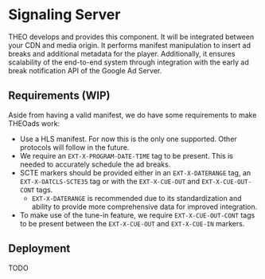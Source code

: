 # Signaling Server

THEO develops and provides this component. It will be integrated between your CDN and media origin.
It performs manifest manipulation to insert ad breaks and additional metadata for the player. 
Additionally, it ensures scalability of the end-to-end system through integration with the early ad break notification API of the Google Ad Server.


## Requirements (WIP)

Aside from having a valid manifest, we do have some requirements to make THEOads work:

- Use a HLS manifest. For now this is the only one supported. Other protocols will follow in the future.
- We require an `EXT-X-PROGRAM-DATE-TIME` tag to be present. This is needed to accurately schedule the ad breaks.
- SCTE markers should be provided either in an `EXT-X-DATERANGE` tag, an `EXT-X-OATCLS-SCTE35` tag or with the `EXT-X-CUE-OUT` and `EXT-X-CUE-OUT-CONT` tags.
  - `EXT-X-DATERANGE` is recommended due to its standardization and ability to provide more comprehensive data for improved integration.
- To make use of the tune-in feature, we require `EXT-X-CUE-OUT-CONT` tags to be present between the `EXT-X-CUE-OUT` and `EXT-X-CUE-IN` markers.


## Deployment

TODO
